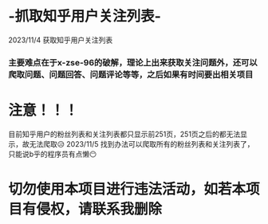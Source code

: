 # -抓取知乎用户关注列表-
2023/11/4
获取知乎用户关注列表
### 主要难点在于x-zse-96的破解，理论上出来获取关注问题外，还可以爬取问题、问题回答、问题评论等等，之后如果有时间要出相关项目
# 注意！！！
目前知乎用户的粉丝列表和关注列表都只显示前251页，251页之后的都无法显示，故无法爬取😥
2023/11/5
找到办法可以爬取所有的粉丝列表和关注列表了，只能说b乎的程序员有点懒😶
### 
# 切勿使用本项目进行违法活动，如若本项目有侵权，请联系我删除

